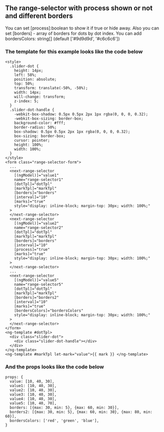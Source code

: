 ## The range-selector with process shown or not and different borders

You can set [process]:boolean to show it if true or hide away.
Also you can set [borders] - array of borders for dots by dot index. You can add bordersColors: string[] (default ['#9d9d9d', '#c6c6c6'])

### The template for this example looks like the code below

```
<style>
  .slider-dot {
    height: 14px;
    left: 58%;
    position: absolute;
    top: 50%;
    transform: translate(-50%, -50%);
    width: 14px;
    will-change: transform;
    z-index: 5;
  }
  .slider-dot-handle {
    -webkit-box-shadow: 0.5px 0.5px 2px 1px rgba(0, 0, 0, 0.32);
    -webkit-box-sizing: border-box;
    background-color: #fff;
    border-radius: 50%;
    box-shadow: 0.5px 0.5px 2px 1px rgba(0, 0, 0, 0.32);
    box-sizing: border-box;
    cursor: pointer;
    height: 100%;
    width: 100%;
  }
</style>
<form class="range-selector-form">
  ...
  <next-range-selector
    [(ngModel)]="value1"
    name="range-selector1"
    [dotTpl]="dotTpl"
    [markTpl]="markTpl"
    [borders]="borders"
    [interval]="10"
    [marks]="true"
    style="display: inline-block; margin-top: 30px; width: 100%;"
  >
  </next-range-selector>
  <next-range-selector
    [(ngModel)]="value2"
    name="range-selector2"
    [dotTpl]="dotTpl"
    [markTpl]="markTpl"
    [borders]="borders"
    [interval]="10"
    [process]="true"
    [marks]="true"
    style="display: inline-block; margin-top: 30px; width: 100%;"
  >
  </next-range-selector>
  ...
  <next-range-selector
    [(ngModel)]="value5"
    name="range-selector5"
    [dotTpl]="dotTpl"
    [markTpl]="markTpl"
    [borders]="borders2"
    [interval]="10"
    [marks]="true"
    [bordersColors]="bordersColors"
    style="display: inline-block; margin-top: 30px; width: 100%;"
  >
  </next-range-selector>
</form>
<ng-template #dotTpl>
  <div class="slider-dot">
    <div class="slider-dot-handle"></div>
  </div>
</ng-template>
<ng-template #markTpl let-mark="value">{{ mark }} </ng-template>
```

### And the props looks like the code below

```
props: {
  value: [10, 40, 30],
  value1: [10, 40, 30],
  value2: [10, 40, 30],
  value3: [10, 40, 30],
  value4: [10, 40, 30],
  value5: [10, 40, 70],
  borders: [{max: 30, min: 5}, {max: 60, min: 30}],
  borders2: [{max: 30, min: 5}, {max: 60, min: 30}, {max: 80, min: 60}],
  bordersColors: ['red', 'green', 'blue'],
}
```
